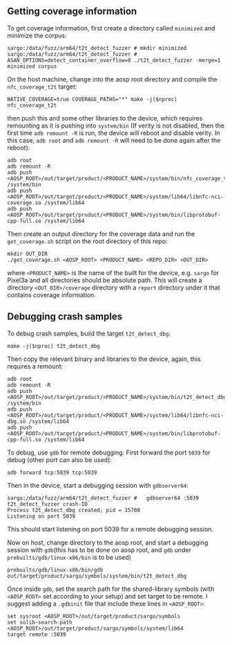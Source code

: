 ## Getting coverage information

To get coverage information, first create a directory called `minimized` and minimize the corpus:

```
sargo:/data/fuzz/arm64/t2t_detect_fuzzer # mkdir minimized
sargo:/data/fuzz/arm64/t2t_detect_fuzzer # ASAN_OPTIONS=detect_container_overflow=0 ./t2t_detect_fuzzer -merge=1 minimized corpus
```

On the host machine, change into the aosp root directory and compile the `nfc_coverage_t2t` target:

```
NATIVE_COVERAGE=true COVERAGE_PATHS="*" make -j($nproc) nfc_coverage_t2t
```

then push this and some other libraries to the device, which requires remounting as it is pushing into `system/bin` (If verity is not disabled, then the first time `adb remount -R` is run, the device will reboot and disable verity. In this case, `adb root` and `adb remount -R` will need to be done again after the reboot):

```
adb root
adb remount -R
adb push <AOSP_ROOT>/out/target/product/<PRODUCT_NAME>/system/bin/nfc_coverage_t2t /system/bin
adb push <AOSP_ROOT>/out/target/product/<PRODUCT_NAME>/system/lib64/libnfc-nci-coverage.so /system/lib64
adb push <AOSP_ROOT>/out/target/product/<PRODUCT_NAME>/system/bin/libprotobuf-cpp-full.so /system/lib64
```

Then create an output directory for the coverage data and run the `get_coverage.sh` script on the root directory of this repo:

```
mkdir OUT_DIR
./get_coverage.sh <AOSP_ROOT> <PRODUCT_NAME> <REPO_DIR> <OUT_DIR>
```

where `<PRODUCT_NAME>` is the name of the built for the device, e.g. `sargo` for Pixel3a and all directories should be absolute path. This will create a directory `<OUT_DIR>/coverage` directory with a `report` directory under it that contains coverage information.

## Debugging crash samples

To debug crash samples, build the target `t2t_detect_dbg`:

```
make -j($nproc) t2t_detect_dbg
```

Then copy the relevant binary and libraries to the device, again, this requires a remount:

```
adb root
adb remount -R
adb push <AOSP_ROOT>/out/target/product/<PRODUCT_NAME>/system/bin/t2t_detect_dbg /system/bin
adb push <AOSP_ROOT>/out/target/product/<PRODUCT_NAME>/system/lib64/libnfc-nci-dbg.so /system/lib64
adb push <AOSP_ROOT>/out/target/product/<PRODUCT_NAME>/system/bin/libprotobuf-cpp-full.so /system/lib64
```

To debug, use `gdb` for remote debugging. First forward the port `5039` for debug (other port can also be used):

```
adb forward tcp:5039 tcp:5039
```

Then in the device, start a debugging session with `gdbserver64`:

```
sargo:/data/fuzz/arm64/t2t_detect_fuzzer #   gdbserver64 :5039 t2t_detect_fuzzer crash-ID
Process t2t_detect_dbg created; pid = 15700
Listening on port 5039
```

This should start listening on port 5039 for a remote debugging session.

Now on host, change directory to the aosp root, and start a debugging session with `gdb`(this has to be done on aosp root, and `gdb` under `prebuilts/gdb/linux-x86/bin` is to be used)

```
prebuilts/gdb/linux-x86/bin/gdb out/target/product/sargo/symbols/system/bin/t2t_detect_dbg 
``` 

Once inside `gdb`, set the search path for the shared-library symbols (with `<AOSP_ROOT>` set according to your setup) and set target to be remote. I suggest adding a `.gdbinit` file that include these lines in `<AOSP_ROOT>`:

```
set sysroot <AOSP_ROOT>/out/target/product/sargo/symbols
set solib-search-path <AOSP_ROOT>/out/target/product/sargo/symbols/system/lib64
target remote :5039
```
